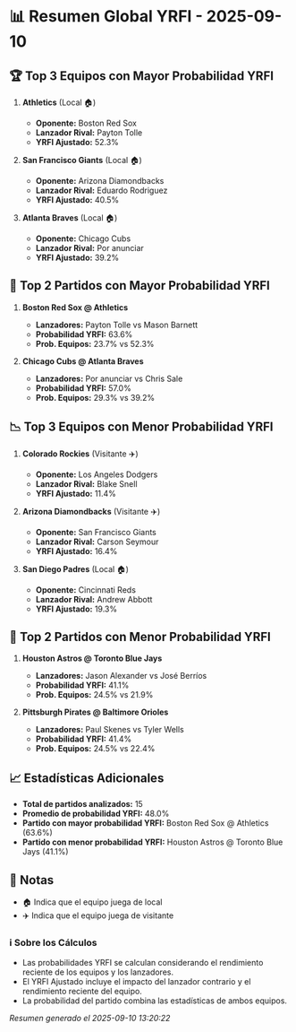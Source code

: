 # 📊 Resumen Global YRFI - 2025-09-10

## 🏆 Top 3 Equipos con Mayor Probabilidad YRFI

1. **Athletics** (Local 🏠)
   - **Oponente:** Boston Red Sox
   - **Lanzador Rival:** Payton Tolle
   - **YRFI Ajustado:** 52.3%

2. **San Francisco Giants** (Local 🏠)
   - **Oponente:** Arizona Diamondbacks
   - **Lanzador Rival:** Eduardo Rodriguez
   - **YRFI Ajustado:** 40.5%

3. **Atlanta Braves** (Local 🏠)
   - **Oponente:** Chicago Cubs
   - **Lanzador Rival:** Por anunciar
   - **YRFI Ajustado:** 39.2%

## 🎯 Top 2 Partidos con Mayor Probabilidad YRFI

1. **Boston Red Sox @ Athletics**
   - **Lanzadores:** Payton Tolle vs Mason Barnett
   - **Probabilidad YRFI:** 63.6%
   - **Prob. Equipos:** 23.7% vs 52.3%

2. **Chicago Cubs @ Atlanta Braves**
   - **Lanzadores:** Por anunciar vs Chris Sale
   - **Probabilidad YRFI:** 57.0%
   - **Prob. Equipos:** 29.3% vs 39.2%

## 📉 Top 3 Equipos con Menor Probabilidad YRFI

1. **Colorado Rockies** (Visitante ✈️)
   - **Oponente:** Los Angeles Dodgers
   - **Lanzador Rival:** Blake Snell
   - **YRFI Ajustado:** 11.4%

2. **Arizona Diamondbacks** (Visitante ✈️)
   - **Oponente:** San Francisco Giants
   - **Lanzador Rival:** Carson Seymour
   - **YRFI Ajustado:** 16.4%

3. **San Diego Padres** (Local 🏠)
   - **Oponente:** Cincinnati Reds
   - **Lanzador Rival:** Andrew Abbott
   - **YRFI Ajustado:** 19.3%

## 🛑 Top 2 Partidos con Menor Probabilidad YRFI

1. **Houston Astros @ Toronto Blue Jays**
   - **Lanzadores:** Jason Alexander vs José Berríos
   - **Probabilidad YRFI:** 41.1%
   - **Prob. Equipos:** 24.5% vs 21.9%

2. **Pittsburgh Pirates @ Baltimore Orioles**
   - **Lanzadores:** Paul Skenes vs Tyler Wells
   - **Probabilidad YRFI:** 41.4%
   - **Prob. Equipos:** 24.5% vs 22.4%

## 📈 Estadísticas Adicionales

- **Total de partidos analizados:** 15
- **Promedio de probabilidad YRFI:** 48.0%
- **Partido con mayor probabilidad YRFI:** Boston Red Sox @ Athletics (63.6%)
- **Partido con menor probabilidad YRFI:** Houston Astros @ Toronto Blue Jays (41.1%)

## 📝 Notas

- 🏠 Indica que el equipo juega de local
- ✈️ Indica que el equipo juega de visitante

### ℹ️ Sobre los Cálculos
- Las probabilidades YRFI se calculan considerando el rendimiento reciente de los equipos y los lanzadores.
- El YRFI Ajustado incluye el impacto del lanzador contrario y el rendimiento reciente del equipo.
- La probabilidad del partido combina las estadísticas de ambos equipos.

*Resumen generado el 2025-09-10 13:20:22*